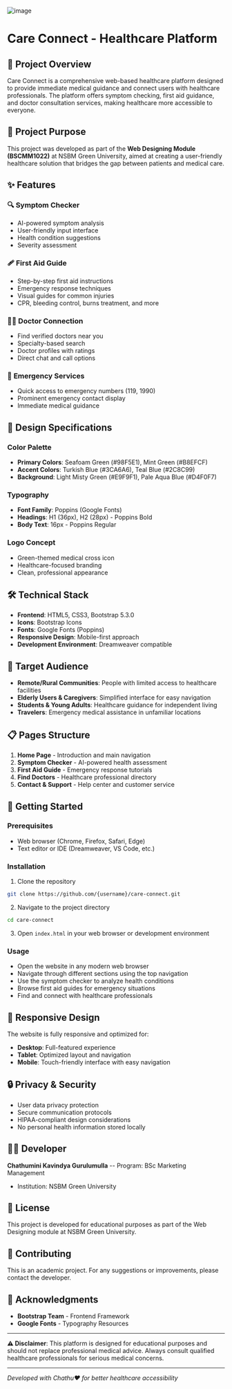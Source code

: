 ![image](https://github.com/user-attachments/assets/4b79d676-bde9-43cb-97af-7066bd769e7b)




# Care Connect - Healthcare Platform

## 🏥 Project Overview

Care Connect is a comprehensive web-based healthcare platform designed to provide immediate medical guidance and connect users with healthcare professionals. The platform offers symptom checking, first aid guidance, and doctor consultation services, making healthcare more accessible to everyone.

## 🎯 Project Purpose

This project was developed as part of the **Web Designing Module (BSCMM1022)** at NSBM Green University, aimed at creating a user-friendly healthcare solution that bridges the gap between patients and medical care.

## ✨ Features

### 🔍 **Symptom Checker**
- AI-powered symptom analysis
- User-friendly input interface
- Health condition suggestions
- Severity assessment

### 🩹 **First Aid Guide**
- Step-by-step first aid instructions
- Emergency response techniques
- Visual guides for common injuries
- CPR, bleeding control, burns treatment, and more

### 👨‍⚕️ **Doctor Connection**
- Find verified doctors near you
- Specialty-based search
- Doctor profiles with ratings
- Direct chat and call options

### 📱 **Emergency Services**
- Quick access to emergency numbers (119, 1990)
- Prominent emergency contact display
- Immediate medical guidance

## 🎨 Design Specifications

### **Color Palette**
- **Primary Colors**: Seafoam Green (#98F5E1), Mint Green (#B8EFCF)
- **Accent Colors**: Turkish Blue (#3CA6A6), Teal Blue (#2C8C99)
- **Background**: Light Misty Green (#E9F9F1), Pale Aqua Blue (#D4F0F7)

### **Typography**
- **Font Family**: Poppins (Google Fonts)
- **Headings**: H1 (36px), H2 (28px) - Poppins Bold
- **Body Text**: 16px - Poppins Regular

### **Logo Concept**
- Green-themed medical cross icon
- Healthcare-focused branding
- Clean, professional appearance

## 🛠️ Technical Stack

- **Frontend**: HTML5, CSS3, Bootstrap 5.3.0
- **Icons**: Bootstrap Icons
- **Fonts**: Google Fonts (Poppins)
- **Responsive Design**: Mobile-first approach
- **Development Environment**: Dreamweaver compatible

## 🎯 Target Audience

- **Remote/Rural Communities**: People with limited access to healthcare facilities
- **Elderly Users & Caregivers**: Simplified interface for easy navigation
- **Students & Young Adults**: Healthcare guidance for independent living
- **Travelers**: Emergency medical assistance in unfamiliar locations

## 📋 Pages Structure

1. **Home Page** - Introduction and main navigation
2. **Symptom Checker** - AI-powered health assessment
3. **First Aid Guide** - Emergency response tutorials
4. **Find Doctors** - Healthcare professional directory
5. **Contact & Support** - Help center and customer service

## 🚀 Getting Started

### Prerequisites
- Web browser (Chrome, Firefox, Safari, Edge)
- Text editor or IDE (Dreamweaver, VS Code, etc.)

### Installation
1. Clone the repository
```bash
git clone https://github.com/{username}/care-connect.git
```

2. Navigate to the project directory
```bash
cd care-connect
```

3. Open `index.html` in your web browser or development environment

### Usage
- Open the website in any modern web browser
- Navigate through different sections using the top navigation
- Use the symptom checker to analyze health conditions
- Browse first aid guides for emergency situations
- Find and connect with healthcare professionals

## 📱 Responsive Design

The website is fully responsive and optimized for:
- **Desktop**: Full-featured experience
- **Tablet**: Optimized layout and navigation
- **Mobile**: Touch-friendly interface with easy navigation

## 🔒 Privacy & Security

- User data privacy protection
- Secure communication protocols
- HIPAA-compliant design considerations
- No personal health information stored locally


## 👨‍💻 Developer

**Chathumini Kavindya Gurulumulla**
-- Program: BSc Marketing Management
- Institution: NSBM Green University

## 📄 License

This project is developed for educational purposes as part of the Web Designing module at NSBM Green University.

## 🤝 Contributing

This is an academic project. For any suggestions or improvements, please contact the developer.


## 🙏 Acknowledgments
- **Bootstrap Team** - Frontend Framework
- **Google Fonts** - Typography Resources

---

**⚠️ Disclaimer**: This platform is designed for educational purposes and should not replace professional medical advice. Always consult qualified healthcare professionals for serious medical concerns.

---

*Developed with Chathu❤️ for better healthcare accessibility*
